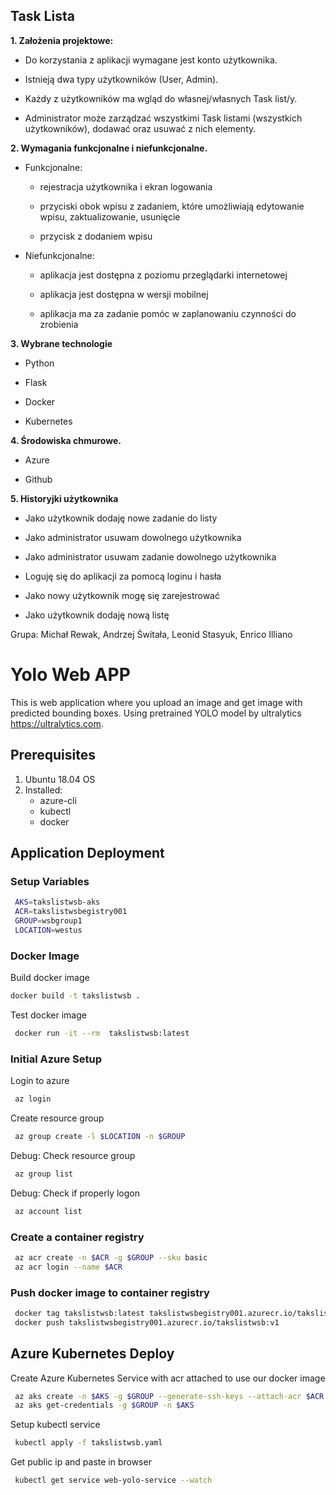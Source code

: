 

## Task Lista

**1. Założenia projektowe:**

- Do korzystania z aplikacji wymagane jest konto użytkownika.

- Istnieją dwa typy użytkowników (User, Admin).

- Każdy z użytkowników ma wgląd do własnej/własnych Task list/y.

- Administrator może zarządzać wszystkimi Task listami (wszystkich użytkowników), dodawać oraz usuwać z nich elementy.

  

**2. Wymagania funkcjonalne i niefunkcjonalne.**

- Funkcjonalne:

  - rejestracja użytkownika i ekran logowania

  - przyciski obok wpisu z zadaniem, które umożliwiają edytowanie wpisu, zaktualizowanie, usunięcie

  - przycisk z dodaniem wpisu

- Niefunkcjonalne:

  - aplikacja jest dostępna z poziomu przeglądarki internetowej

  - aplikacja jest dostępna w wersji mobilnej

  - aplikacja ma za zadanie pomóc w zaplanowaniu czynności do zrobienia

  

**3. Wybrane technologie**

- Python

- Flask

- Docker

- Kubernetes

  

**4. Środowiska chmurowe.**

- Azure

- Github

  

**5. Historyjki użytkownika**

- Jako użytkownik dodaję nowe zadanie do listy

- Jako administrator usuwam dowolnego użytkownika

- Jako administrator usuwam zadanie dowolnego użytkownika

- Loguję się do aplikacji za pomocą loginu i hasła

- Jako nowy użytkownik mogę się zarejestrować

- Jako użytkownik dodaję nową listę

  

Grupa: Michał Rewak, Andrzej Świtała, Leonid Stasyuk, Enrico Illiano


# Yolo Web APP
This is web application where you upload an image and get image with predicted bounding boxes. 
Using pretrained YOLO model by ultralytics https://ultralytics.com.

## Prerequisites
1. Ubuntu 18.04 OS
2. Installed:
   - azure-cli
   - kubectl
   - docker
## Application Deployment
### Setup Variables
   ```bash
    AKS=takslistwsb-aks
    ACR=takslistwsbegistry001
    GROUP=wsbgroup1
    LOCATION=westus
   ```
### Docker Image
Build docker image
   ```bash
   docker build -t takslistwsb .
   ```
Test docker image
   ```bash
    docker run -it --rm  takslistwsb:latest
   ```
### Initial Azure Setup
Login to azure
   ```bash
    az login
   ```
Create resource group
   ```bash
    az group create -l $LOCATION -n $GROUP
   ```
Debug: Check resource group
   ```bash
    az group list
   ```
Debug: Check if properly logon
   ```bash
    az account list    
   ```
### Create a container registry
   ```bash
    az acr create -n $ACR -g $GROUP --sku basic
    az acr login --name $ACR
   ```
### Push docker image to container registry
   ```bash
    docker tag takslistwsb:latest takslistwsbegistry001.azurecr.io/takslistwsb:v1
    docker push takslistwsbegistry001.azurecr.io/takslistwsb:v1
   ```
## Azure Kubernetes Deploy
Create Azure Kubernetes Service with acr attached to use our docker image
   ```bash
    az aks create -n $AKS -g $GROUP --generate-ssh-keys --attach-acr $ACR
    az aks get-credentials -g $GROUP -n $AKS
   ```
Setup kubectl service
   ```bash
    kubectl apply -f takslistwsb.yaml
   ```
Get public ip and paste in browser
   ```bash
    kubectl get service web-yolo-service --watch
   ```






